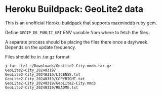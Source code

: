 # Heroku Buildpack: GeoLite2 data

This is an unofficial [Heroku buildpack](https://devcenter.heroku.com/articles/buildpacks)
that supports [maxminddb](https://github.com/yhirose/maxminddb) ruby gem.

Define `GEOIP_DB_PUBLIC_URI` ENV variable from where to fetch the files.

A separate process should be placing the files there once a day/week. Depends on the update frequency.

Files should be in .tar.gz format:

```
❯ tar -tzf ~/Downloads/GeoLite2-City.mmdb.tar.gz
GeoLite2-City_20240319/
GeoLite2-City_20240319/LICENSE.txt
GeoLite2-City_20240319/COPYRIGHT.txt
GeoLite2-City_20240319/GeoLite2-City.mmdb
GeoLite2-City_20240319/README.txt
```
